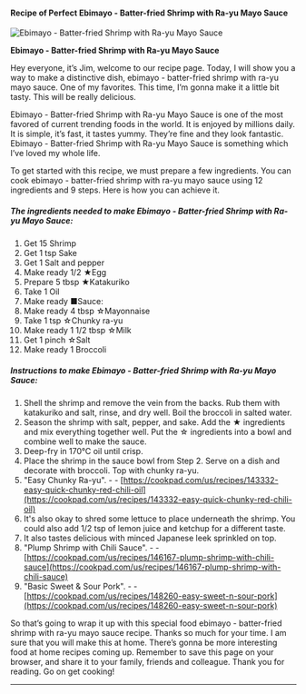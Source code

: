             

#### Recipe of Perfect Ebimayo - Batter-fried Shrimp with Ra-yu Mayo Sauce

![Ebimayo - Batter-fried Shrimp with Ra-yu Mayo Sauce](https://img-global.cpcdn.com/recipes/6272895694143488/751x532cq70/ebimayo-batter-fried-shrimp-with-ra-yu-mayo-sauce-recipe-main-photo.jpg)

**Ebimayo - Batter-fried Shrimp with Ra-yu Mayo Sauce**

Hey everyone, it’s Jim, welcome to our recipe page. Today, I will show you a way to make a distinctive dish, ebimayo - batter-fried shrimp with ra-yu mayo sauce. One of my favorites. This time, I’m gonna make it a little bit tasty. This will be really delicious.

Ebimayo - Batter-fried Shrimp with Ra-yu Mayo Sauce is one of the most favored of current trending foods in the world. It is enjoyed by millions daily. It is simple, it’s fast, it tastes yummy. They’re fine and they look fantastic. Ebimayo - Batter-fried Shrimp with Ra-yu Mayo Sauce is something which I’ve loved my whole life.

To get started with this recipe, we must prepare a few ingredients. You can cook ebimayo - batter-fried shrimp with ra-yu mayo sauce using 12 ingredients and 9 steps. Here is how you can achieve it.

##### The ingredients needed to make Ebimayo - Batter-fried Shrimp with Ra-yu Mayo Sauce:

1.  Get 15 Shrimp
2.  Get 1 tsp Sake
3.  Get 1 Salt and pepper
4.  Make ready 1/2 ★Egg
5.  Prepare 5 tbsp ★Katakuriko
6.  Take 1 Oil
7.  Make ready ■Sauce:
8.  Make ready 4 tbsp ☆Mayonnaise
9.  Take 1 tsp ☆Chunky ra-yu
10.  Make ready 1 1/2 tbsp ☆Milk
11.  Get 1 pinch ☆Salt
12.  Make ready 1 Broccoli

##### Instructions to make Ebimayo - Batter-fried Shrimp with Ra-yu Mayo Sauce:

1.  Shell the shrimp and remove the vein from the backs. Rub them with katakuriko and salt, rinse, and dry well. Boil the broccoli in salted water.
2.  Season the shrimp with salt, pepper, and sake. Add the ★ ingredients and mix everything together well. Put the ☆ ingredients into a bowl and combine well to make the sauce.
3.  Deep-fry in 170℃ oil until crisp.
4.  Place the shrimp in the sauce bowl from Step 2. Serve on a dish and decorate with broccoli. Top with chunky ra-yu.
5.  "Easy Chunky Ra-yu". - - [https://cookpad.com/us/recipes/143332-easy-quick-chunky-red-chili-oil](https://cookpad.com/us/recipes/143332-easy-quick-chunky-red-chili-oil)
6.  It's also okay to shred some lettuce to place underneath the shrimp. You could also add 1/2 tsp of lemon juice and ketchup for a different taste.
7.  It also tastes delicious with minced Japanese leek sprinkled on top.
8.  "Plump Shrimp with Chili Sauce". - - [https://cookpad.com/us/recipes/146167-plump-shrimp-with-chili-sauce](https://cookpad.com/us/recipes/146167-plump-shrimp-with-chili-sauce)
9.  "Basic Sweet & Sour Pork". - - [https://cookpad.com/us/recipes/148260-easy-sweet-n-sour-pork](https://cookpad.com/us/recipes/148260-easy-sweet-n-sour-pork)

So that’s going to wrap it up with this special food ebimayo - batter-fried shrimp with ra-yu mayo sauce recipe. Thanks so much for your time. I am sure that you will make this at home. There’s gonna be more interesting food at home recipes coming up. Remember to save this page on your browser, and share it to your family, friends and colleague. Thank you for reading. Go on get cooking!

* * *